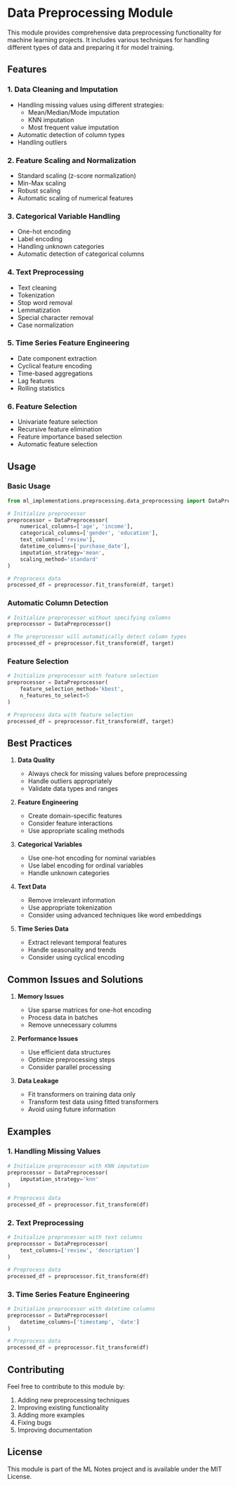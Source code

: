 # Data Preprocessing Module

This module provides comprehensive data preprocessing functionality for machine learning projects. It includes various techniques for handling different types of data and preparing it for model training.

## Features

### 1. Data Cleaning and Imputation
- Handling missing values using different strategies:
  - Mean/Median/Mode imputation
  - KNN imputation
  - Most frequent value imputation
- Automatic detection of column types
- Handling outliers

### 2. Feature Scaling and Normalization
- Standard scaling (z-score normalization)
- Min-Max scaling
- Robust scaling
- Automatic scaling of numerical features

### 3. Categorical Variable Handling
- One-hot encoding
- Label encoding
- Handling unknown categories
- Automatic detection of categorical columns

### 4. Text Preprocessing
- Text cleaning
- Tokenization
- Stop word removal
- Lemmatization
- Special character removal
- Case normalization

### 5. Time Series Feature Engineering
- Date component extraction
- Cyclical feature encoding
- Time-based aggregations
- Lag features
- Rolling statistics

### 6. Feature Selection
- Univariate feature selection
- Recursive feature elimination
- Feature importance based selection
- Automatic feature selection

## Usage

### Basic Usage

```python
from ml_implementations.preprocessing.data_preprocessing import DataPreprocessor

# Initialize preprocessor
preprocessor = DataPreprocessor(
    numerical_columns=['age', 'income'],
    categorical_columns=['gender', 'education'],
    text_columns=['review'],
    datetime_columns=['purchase_date'],
    imputation_strategy='mean',
    scaling_method='standard'
)

# Preprocess data
processed_df = preprocessor.fit_transform(df, target)
```

### Automatic Column Detection

```python
# Initialize preprocessor without specifying columns
preprocessor = DataPreprocessor()

# The preprocessor will automatically detect column types
processed_df = preprocessor.fit_transform(df, target)
```

### Feature Selection

```python
# Initialize preprocessor with feature selection
preprocessor = DataPreprocessor(
    feature_selection_method='kbest',
    n_features_to_select=5
)

# Preprocess data with feature selection
processed_df = preprocessor.fit_transform(df, target)
```

## Best Practices

1. **Data Quality**
   - Always check for missing values before preprocessing
   - Handle outliers appropriately
   - Validate data types and ranges

2. **Feature Engineering**
   - Create domain-specific features
   - Consider feature interactions
   - Use appropriate scaling methods

3. **Categorical Variables**
   - Use one-hot encoding for nominal variables
   - Use label encoding for ordinal variables
   - Handle unknown categories

4. **Text Data**
   - Remove irrelevant information
   - Use appropriate tokenization
   - Consider using advanced techniques like word embeddings

5. **Time Series Data**
   - Extract relevant temporal features
   - Handle seasonality and trends
   - Consider using cyclical encoding

## Common Issues and Solutions

1. **Memory Issues**
   - Use sparse matrices for one-hot encoding
   - Process data in batches
   - Remove unnecessary columns

2. **Performance Issues**
   - Use efficient data structures
   - Optimize preprocessing steps
   - Consider parallel processing

3. **Data Leakage**
   - Fit transformers on training data only
   - Transform test data using fitted transformers
   - Avoid using future information

## Examples

### 1. Handling Missing Values

```python
# Initialize preprocessor with KNN imputation
preprocessor = DataPreprocessor(
    imputation_strategy='knn'
)

# Preprocess data
processed_df = preprocessor.fit_transform(df)
```

### 2. Text Preprocessing

```python
# Initialize preprocessor with text columns
preprocessor = DataPreprocessor(
    text_columns=['review', 'description']
)

# Preprocess data
processed_df = preprocessor.fit_transform(df)
```

### 3. Time Series Feature Engineering

```python
# Initialize preprocessor with datetime columns
preprocessor = DataPreprocessor(
    datetime_columns=['timestamp', 'date']
)

# Preprocess data
processed_df = preprocessor.fit_transform(df)
```

## Contributing

Feel free to contribute to this module by:
1. Adding new preprocessing techniques
2. Improving existing functionality
3. Adding more examples
4. Fixing bugs
5. Improving documentation

## License

This module is part of the ML Notes project and is available under the MIT License. 
